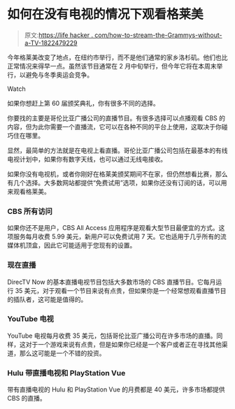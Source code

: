 # 如何在没有电视的情况下观看格莱美

> 原文:[https://life hacker . com/how-to-stream-the-Grammys-without-a-TV-1822479229](https://lifehacker.com/how-to-stream-the-grammys-without-a-tv-1822479229)

今年格莱美改变了地点，在纽约市举行，而不是他们通常的家乡洛杉矶。他们也比正常情况来得早一点。虽然该节目通常在 2 月中旬举行，但今年它将在本周末举行，以避免与冬季奥运会竞争。

Watch

如果你想赶上第 60 届颁奖典礼，你有很多不同的选择。

你要找的主要是哥伦比亚广播公司的直播节目。有很多选择可以点播观看 CBS 的内容，但为此你需要一个直播流，它可以在各种不同的平台上使用，这取决于你碰巧住在哪里。

显然，最简单的方法就是在电视上看直播。哥伦比亚广播公司包括在最基本的有线电视计划中，如果你有数字天线，也可以通过无线电接收。

如果你没有电视机，或者你刚好在格莱美颁奖期间不在家，但仍然想看比赛，那么有几个选择。大多数网站都提供“免费试用”选项，如果你还没有订阅的话，可以用来观看格莱美。

### CBS 所有访问

如果你还不是用户，CBS All Access 应用程序是观看大型节目最便宜的方式。这项服务每月收费 5.99 美元，新用户可以免费试用 7 天。它也适用于几乎所有的流媒体机顶盒，因此它可能适用于您现有的设置。

### 现在直播

DirecTV Now 的基本直播电视节目包括大多数市场的 CBS 直播节目。它每月运行 35 美元，对于观看一个节目来说有点贵，但如果你是一个经常想观看直播节目的插队者，这可能是值得的。

### YouTube 电视

YouTube 电视每月收费 35 美元，包括哥伦比亚广播公司在许多市场的直播。同样，这对于一个游戏来说有点贵，但是如果你已经是一个客户或者正在寻找其他渠道，那么这可能是一个不错的投资。

### Hulu 带直播电视和 PlayStation Vue

带有直播电视的 Hulu 和 PlayStation Vue 的月费都是 40 美元，许多市场都提供 CBS 的直播。